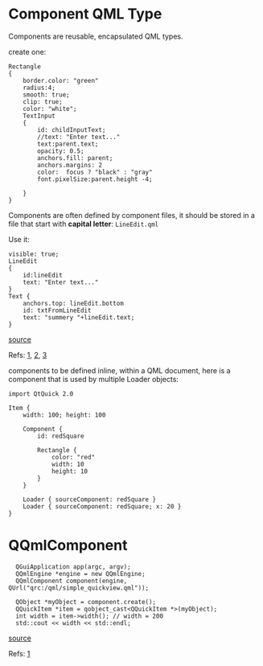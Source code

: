 # Component QML Type
Components are reusable, encapsulated QML types.

create one:
```
Rectangle
{
    border.color: "green"
    radius:4;
    smooth: true;
    clip: true;
    color: "white";
    TextInput
    {
        id: childInputText;
        //text: "Enter text..."
        text:parent.text;
        opacity: 0.5;
        anchors.fill: parent;
        anchors.margins: 2
        color:  focus ? "black" : "gray"
        font.pixelSize:parent.height -4;

    }
}
```
Components are often defined by component files, it should be stored in a file that start with **capital letter**: `LineEdit.qml`

Use it:

```
visible: true;
LineEdit
{
    id:lineEdit
    text: "Enter text..."
}
Text {
    anchors.top: lineEdit.bottom
    id: txtFromLineEdit
    text: "summery "+lineEdit.text;
}
```
    
[source](../src/component_loader.cpp)

Refs: [1](https://www.youtube.com/watch?v=qzSNju-h1pk), [2](https://doc.qt.io/qt-6/qml-qtqml-component.html#details), [3](https://www.google.com/search?q=qml+component&oq=qml+component&aqs=chrome.0.69i59j0i512l4j69i60l3.2345j0j1&sourceid=chrome&ie=UTF-8#fpstate=ive&vld=cid:1bd5cafe,vid:cj3v2cu5yUA)



components to be defined inline, within a QML document, here is a component that is used by multiple Loader objects:

```
import QtQuick 2.0

Item {
    width: 100; height: 100

    Component {
        id: redSquare

        Rectangle {
            color: "red"
            width: 10
            height: 10
        }
    }

    Loader { sourceComponent: redSquare }
    Loader { sourceComponent: redSquare; x: 20 }
}
```

# QQmlComponent


```
  QGuiApplication app(argc, argv);
  QQmlEngine *engine = new QQmlEngine;
  QQmlComponent component(engine, QUrl("qrc:/qml/simple_quickview.qml"));

  QObject *myObject = component.create();
  QQuickItem *item = qobject_cast<QQuickItem *>(myObject);
  int width = item->width(); // width = 200
  std::cout << width << std::endl;
```

[source](../src/component.cpp)


Refs: [1](https://doc.qt.io/qt-6/qqmlcomponent.html)

